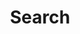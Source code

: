 ---
title: "Search" # in any language you want
layout: "search" # is necessary
summary: "search"
placeholder: "Bulbasaur"
---